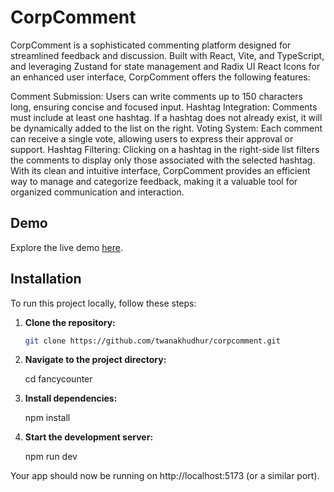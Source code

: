 # CorpComment


CorpComment is a sophisticated commenting platform designed for streamlined feedback and discussion. Built with React, Vite, and TypeScript, and leveraging Zustand for state management and Radix UI React Icons for an enhanced user interface, CorpComment offers the following features:

Comment Submission: Users can write comments up to 150 characters long, ensuring concise and focused input.
Hashtag Integration: Comments must include at least one hashtag. If a hashtag does not already exist, it will be dynamically added to the list on the right.
Voting System: Each comment can receive a single vote, allowing users to express their approval or support.
Hashtag Filtering: Clicking on a hashtag in the right-side list filters the comments to display only those associated with the selected hashtag.
With its clean and intuitive interface, CorpComment provides an efficient way to manage and categorize feedback, making it a valuable tool for organized communication and interaction.

## Demo

Explore the live demo [here](https://twanakhudhur.github.io/corpcomment).

## Installation

To run this project locally, follow these steps:

1. **Clone the repository:**

   ```bash
   git clone https://github.com/twanakhudhur/corpcomment.git

2. **Navigate to the project directory:**

   cd fancycounter

3. **Install dependencies:**

    npm install


4. **Start the development server:**

   npm run dev


Your app should now be running on http://localhost:5173 (or a similar port).








